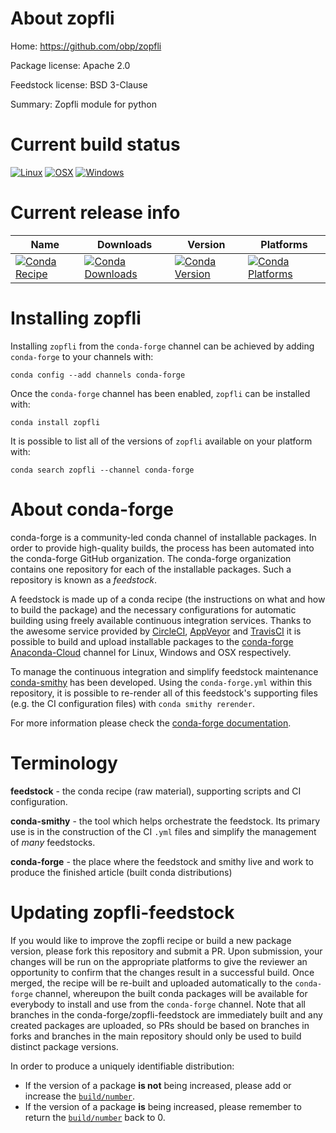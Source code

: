 About zopfli
============

Home: https://github.com/obp/zopfli

Package license: Apache 2.0

Feedstock license: BSD 3-Clause

Summary: Zopfli module for python



Current build status
====================

[![Linux](https://img.shields.io/circleci/project/github/conda-forge/zopfli-feedstock/master.svg?label=Linux)](https://circleci.com/gh/conda-forge/zopfli-feedstock)
[![OSX](https://img.shields.io/travis/conda-forge/zopfli-feedstock/master.svg?label=macOS)](https://travis-ci.org/conda-forge/zopfli-feedstock)
[![Windows](https://img.shields.io/appveyor/ci/conda-forge/zopfli-feedstock/master.svg?label=Windows)](https://ci.appveyor.com/project/conda-forge/zopfli-feedstock/branch/master)

Current release info
====================

| Name | Downloads | Version | Platforms |
| --- | --- | --- | --- |
| [![Conda Recipe](https://img.shields.io/badge/recipe-zopfli-green.svg)](https://anaconda.org/conda-forge/zopfli) | [![Conda Downloads](https://img.shields.io/conda/dn/conda-forge/zopfli.svg)](https://anaconda.org/conda-forge/zopfli) | [![Conda Version](https://img.shields.io/conda/vn/conda-forge/zopfli.svg)](https://anaconda.org/conda-forge/zopfli) | [![Conda Platforms](https://img.shields.io/conda/pn/conda-forge/zopfli.svg)](https://anaconda.org/conda-forge/zopfli) |

Installing zopfli
=================

Installing `zopfli` from the `conda-forge` channel can be achieved by adding `conda-forge` to your channels with:

```
conda config --add channels conda-forge
```

Once the `conda-forge` channel has been enabled, `zopfli` can be installed with:

```
conda install zopfli
```

It is possible to list all of the versions of `zopfli` available on your platform with:

```
conda search zopfli --channel conda-forge
```


About conda-forge
=================

conda-forge is a community-led conda channel of installable packages.
In order to provide high-quality builds, the process has been automated into the
conda-forge GitHub organization. The conda-forge organization contains one repository
for each of the installable packages. Such a repository is known as a *feedstock*.

A feedstock is made up of a conda recipe (the instructions on what and how to build
the package) and the necessary configurations for automatic building using freely
available continuous integration services. Thanks to the awesome service provided by
[CircleCI](https://circleci.com/), [AppVeyor](http://www.appveyor.com/)
and [TravisCI](https://travis-ci.org/) it is possible to build and upload installable
packages to the [conda-forge](https://anaconda.org/conda-forge)
[Anaconda-Cloud](http://docs.anaconda.org/) channel for Linux, Windows and OSX respectively.

To manage the continuous integration and simplify feedstock maintenance
[conda-smithy](http://github.com/conda-forge/conda-smithy) has been developed.
Using the ``conda-forge.yml`` within this repository, it is possible to re-render all of
this feedstock's supporting files (e.g. the CI configuration files) with ``conda smithy rerender``.

For more information please check the [conda-forge documentation](https://conda-forge.org/docs/).

Terminology
===========

**feedstock** - the conda recipe (raw material), supporting scripts and CI configuration.

**conda-smithy** - the tool which helps orchestrate the feedstock.
                   Its primary use is in the construction of the CI ``.yml`` files
                   and simplify the management of *many* feedstocks.

**conda-forge** - the place where the feedstock and smithy live and work to
                  produce the finished article (built conda distributions)


Updating zopfli-feedstock
=========================

If you would like to improve the zopfli recipe or build a new
package version, please fork this repository and submit a PR. Upon submission,
your changes will be run on the appropriate platforms to give the reviewer an
opportunity to confirm that the changes result in a successful build. Once
merged, the recipe will be re-built and uploaded automatically to the
`conda-forge` channel, whereupon the built conda packages will be available for
everybody to install and use from the `conda-forge` channel.
Note that all branches in the conda-forge/zopfli-feedstock are
immediately built and any created packages are uploaded, so PRs should be based
on branches in forks and branches in the main repository should only be used to
build distinct package versions.

In order to produce a uniquely identifiable distribution:
 * If the version of a package **is not** being increased, please add or increase
   the [``build/number``](http://conda.pydata.org/docs/building/meta-yaml.html#build-number-and-string).
 * If the version of a package **is** being increased, please remember to return
   the [``build/number``](http://conda.pydata.org/docs/building/meta-yaml.html#build-number-and-string)
   back to 0.
